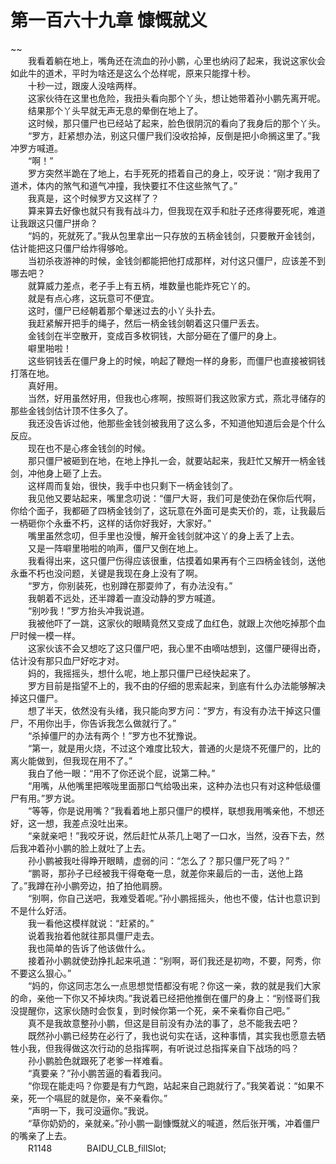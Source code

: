 # 第一百六十九章 慷慨就义

~~
            <br>　　我看着躺在地上，嘴角还在流血的孙小鹏，心里也纳闷了起来，我说这家伙会如此牛的道术，平时为啥还是这么个怂样呢，原来只能撑十秒。<br>　　十秒一过，跟废人没啥两样。<br>　　这家伙待在这里也危险，我扭头看向那个丫头，想让她带着孙小鹏先离开呢。<br>　　结果那个丫头早就无声无息的晕倒在地上了。<br>　　这时候，那只僵尸也已经站了起来，脸色很阴沉的看向了我身后的那个丫头。<br>　　“罗方，赶紧想办法，别这只僵尸我们没收拾掉，反倒是把小命搁这里了。”我冲罗方喊道。<br>　　“啊！”<br>　　罗方突然半跪在了地上，右手死死的捂着自己的身上，咬牙说：“刚才我用了道术，体内的煞气和道气冲撞，我快要扛不住这些煞气了。”<br>　　我真是，这个时候罗方又这样了？<br>　　算来算去好像也就只有我有战斗力，但我现在双手和肚子还疼得要死呢，难道让我跟这只僵尸拼命？<br>　　“妈的，死就死了。”我从包里拿出一只存放的五柄金钱剑，只要散开金钱剑，估计能把这只僵尸给炸得够呛。<br>　　当初杀夜游神的时候，金钱剑都能把他打成那样，对付这只僵尸，应该差不到哪去吧？<br>　　就算威力差点，老子手上有五柄，堆数量也能炸死它丫的。<br>　　就是有点心疼，这玩意可不便宜。<br>　　这时，僵尸已经朝着那个晕迷过去的小丫头扑去。<br>　　我赶紧解开把手的绳子，然后一柄金钱剑朝着这只僵尸丢去。<br>　　金钱剑在半空散开，变成百多枚铜钱，大部分砸在了僵尸的身上。<br>　　噼里啪啦！<br>　　这些铜钱丢在僵尸身上的时候，响起了鞭炮一样的身影，而僵尸也直接被铜钱打落在地。<br>　　真好用。<br>　　当然，好用虽然好用，但我也心疼啊，按照哥们我这败家方式，燕北寻储存的那些金钱剑估计顶不住多久了。<br>　　我还没告诉过他，他那些金钱剑被我用了这么多，不知道他知道后会是个什么反应。<br>　　现在也不是心疼金钱剑的时候。<br>　　那只僵尸被砸到在地，在地上挣扎一会，就要站起来，我赶忙又解开一柄金钱剑，冲他身上砸了上去。<br>　　这样周而复始，很快，我手中也只剩下一柄金钱剑了。<br>　　我见他又要站起来，嘴里念叨说：“僵尸大哥，我们可是使劲在保你后代啊，你给个面子，我都砸了四柄金钱剑了，这玩意在外面可是卖天价的，乖，让我最后一柄砸你个永垂不朽，这样的话你好我好，大家好。”<br>　　嘴里虽然念叨，但手里也没慢，解开金钱剑就冲这丫的身上丢了上去。<br>　　又是一阵噼里啪啦的响声，僵尸又倒在地上。<br>　　我看得出来，这只僵尸伤得应该很重，估摸着如果再有个三四柄金钱剑，送他永垂不朽也没问题，关键是我现在身上没有了啊。<br>　　“罗方，你别装死，也别蹲在那耍帅了，有办法没有。”<br>　　我朝着不远处，还半蹲着一直没动静的罗方喊道。<br>　　“别吵我！”罗方抬头冲我说道。<br>　　我被他吓了一跳，这家伙的眼睛竟然又变成了血红色，就跟上次他吃掉那个血尸时候一模一样。<br>　　这家伙该不会又想吃了这只僵尸吧，我心里不由嘀咕想到，这僵尸硬得出奇，估计没有那只血尸好吃才对。<br>　　妈的，我摇摇头，想什么呢，地上那只僵尸已经快起来了。<br>　　罗方目前是指望不上的，我不由的仔细的思索起来，到底有什么办法能够解决掉这只僵尸。<br>　　想了半天，依然没有头绪，我只能向罗方问：“罗方，有没有办法干掉这只僵尸，不用你出手，你告诉我怎么做就行了。”<br>　　“杀掉僵尸的办法有两个！”罗方也不犹豫说。<br>　　“第一，就是用火烧，不过这个难度比较大，普通的火是烧不死僵尸的，比的离火能做到，但我现在用不了。”<br>　　我白了他一眼：“用不了你还说个屁，说第二种。”<br>　　“用嘴，从他嘴里把喉咙里面那口气给吸出来，这种办法也只有对这种低级僵尸有用。”罗方说。<br>　　“等等，你是说用嘴？”我看着地上那只僵尸的模样，联想我用嘴亲他，不想还好，这一想，我差点没吐出来。<br>　　“亲就亲吧！”我咬牙说，然后赶忙从茶几上喝了一口水，当然，没吞下去，然后我冲着孙小鹏的脸上就吐了上去。<br>　　孙小鹏被我吐得睁开眼睛，虚弱的问：“怎么了？那只僵尸死了吗？”<br>　　“鹏哥，那孙子已经被我干得奄奄一息，就差你来最后的一击，送他上路了。”我蹲在孙小鹏旁边，拍了拍他肩膀。<br>　　“别啊，你自己送吧，我难受着呢。”孙小鹏摇摇头，他也不傻，估计也意识到不是什么好活。<br>　　我一看他这模样就说：“赶紧的。”<br>　　说着我抬着他就往那具僵尸走去。<br>　　我也简单的告诉了他该做什么。<br>　　接着孙小鹏就使劲挣扎起来吼道：“别啊，哥们我还是初吻，不要，阿秀，你不要这么狠心。”<br>　　“妈的，你这同志怎么一点思想觉悟都没有呢？你这一亲，救的就是我们大家的命，亲他一下你又不掉块肉。”我说着已经把他推倒在僵尸的身上：“别怪哥们我没提醒你，这家伙随时会恢复，到时候你第一个死，亲不亲看你自己吧。”<br>　　真不是我故意整孙小鹏，但这是目前没有办法的事了，总不能我去吧？<br>　　既然孙小鹏已经势在必行了，我也说句实在话，这种事情，其实我也愿意去牺牲小我，但我得做这次行动的总指挥啊，有听说过总指挥亲自下战场的吗？<br>　　孙小鹏脸色就跟死了老爹一样难看。<br>　　“真要亲？”孙小鹏苦逼的看着我问。<br>　　“你现在能走吗？你要是有力气跑，站起来自己跑就行了。”我笑着说：“如果不亲，死一个嗝屁的就是你，亲不亲看你。”<br>　　“声明一下，我可没逼你。”我说。<br>　　“草你奶奶的，亲就亲。”孙小鹏一副慷慨就义的喊道，然后张开嘴，冲着僵尸的嘴亲了上去。<br>　　R1148　　　　BAIDU_CLB_fillSlot;<br>
	